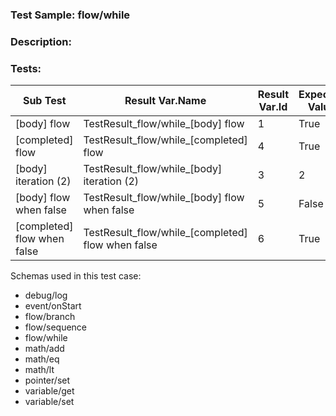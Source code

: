 ### **Test Sample:** flow/while
### **Description:** 

### Tests:
| Sub Test | Result Var.Name | Result Var.Id | Expected Value
| ----------- | ----------- | ----------- |----------- |
| [body] flow | TestResult_flow/while_[body] flow | 1 | True
| [completed] flow | TestResult_flow/while_[completed] flow | 4 | True
| [body] iteration (2) | TestResult_flow/while_[body] iteration (2) | 3 | 2
| [body] flow when false | TestResult_flow/while_[body] flow when false | 5 | False
| [completed] flow when false | TestResult_flow/while_[completed] flow when false | 6 | True

Schemas used in this test case:
- debug/log
- event/onStart
- flow/branch
- flow/sequence
- flow/while
- math/add
- math/eq
- math/lt
- pointer/set
- variable/get
- variable/set

